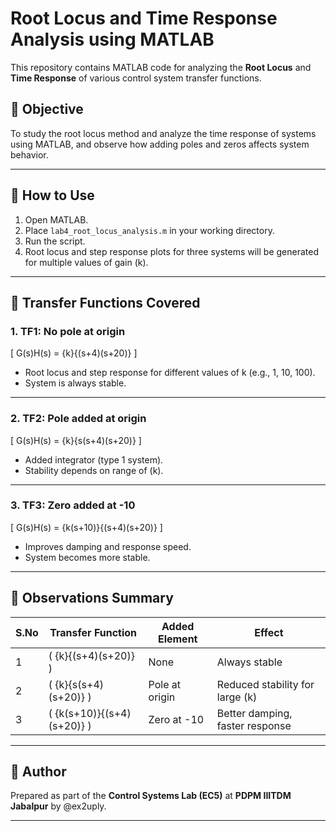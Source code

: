 # Root Locus and Time Response Analysis using MATLAB

This repository contains MATLAB code for analyzing the **Root Locus** and **Time Response** of various control system transfer functions.
## 📌 Objective

To study the root locus method and analyze the time response of systems using MATLAB, and observe how adding poles and zeros affects system behavior.

---

## 🔧 How to Use

1. Open MATLAB.
2. Place `lab4_root_locus_analysis.m` in your working directory.
3. Run the script.
4. Root locus and step response plots for three systems will be generated for multiple values of gain \(k\).

---

## 📁 Transfer Functions Covered

### 1. **TF1:** No pole at origin

\[ G(s)H(s) = {k}{(s+4)(s+20)} \]

- Root locus and step response for different values of k (e.g., 1, 10, 100).
- System is always stable.



---

### 2. **TF2:** Pole added at origin

\[ G(s)H(s) = {k}{s(s+4)(s+20)} \]

- Added integrator (type 1 system).
- Stability depends on range of \(k\).



---

### 3. **TF3:** Zero added at -10

\[ G(s)H(s) = {k(s+10)}{(s+4)(s+20)} \]

- Improves damping and response speed.
- System becomes more stable.


---

## 🧠 Observations Summary

| S.No | Transfer Function            | Added Element  | Effect                            |
| ---- | ---------------------------- | -------------- | --------------------------------- |
| 1    | \( {k}{(s+4)(s+20)} \)       | None           | Always stable                     |
| 2    | \( {k}{s(s+4)(s+20)} \)      | Pole at origin | Reduced stability for large \(k\) |
| 3    | \( {k(s+10)}{(s+4)(s+20)} \) | Zero at -10    | Better damping, faster response   |

---

## 📘 Author

Prepared as part of the **Control Systems Lab (EC5)** at **PDPM IIITDM Jabalpur** by @ex2uply.

---
